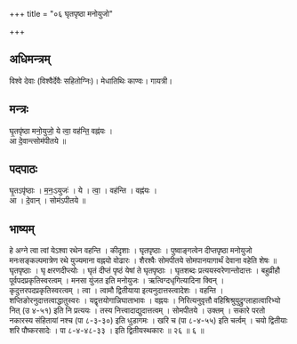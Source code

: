 +++
title = "०६ घृतपृष्ठा मनोयुजो"

+++
## अधिमन्त्रम्
विश्वे देवाः (विश्वैर्देवैः सहितोग्निः)। मेधातिथिः काण्वः। गायत्री।

## मन्त्रः
घृ॒तपृ॑ष्ठा मनो॒युजो॒ ये त्वा॒ वह॑न्ति॒ वह्न॑यः ।  
आ दे॒वान्त्सोम॑पीतये ॥

## पदपाठः
घृ॒तऽपृ॑ष्ठाः । म॒नः॒ऽयुजः॑ । ये । त्वा॒ । वह॑न्ति । वह्न॑यः ।  
आ । दे॒वान् । सोम॑ऽपीतये ॥

## भाष्यम्
हे अग्ने त्वा त्वां येऽश्वा रथेन वहन्ति । कीदृशाः । घृतपृष्ठाः । पुष्वाङ्गत्वेन दीप्तपृष्ठा मनोयुजो मनःसङ्कल्पमात्रेण रथे युज्यमाना वह्नयो वोढारः । शैरश्वैः सोमपीतये सोमपानयागार्थं देवाना वहेति शेषः ॥ घृतपृष्ठाः । घृ क्षरणदीप्त्योः । घृतं दीप्तं पृष्ठं येषां ते घृतपृष्ठाः । घृतशब्दः प्रत्ययस्वरेणान्तोदात्तः । बहुव्रीहौ पूर्वपदप्रकृतिस्वरत्वम् । मनसा युंजत इति मनोयुजः । ऋत्विग्दधृगित्यादिना क्विन् । कृदुत्तरपदप्रकृतिस्वरत्वम् । त्वा । त्वामौ द्वितीयाया इत्यनुदात्तस्त्वादेशः । वहन्ति । शप्तिङोरनुदात्तत्वाद्धातुस्वरः । यद्वृत्तयोगान्निघाताभावः । वह्नयः । निरित्यनुवृत्तौ वहिश्रिश्रुयुद्रुग्लाहात्वारिभ्यो नित् (उ ४-५१) इति नि प्रत्ययः । तस्य नित्त्वादाद्युदात्तत्वम् । सोमपीतये । उक्तम् । सकारे परतो नकारस्य संहितायां नश्च (पा ८-३-३०) इति धुडागमः । खरि च (पा ८-४-५५) इति चर्त्वम् । चयो द्वितीयाः शरि पौष्करसादेः । पा ८-४-४८-३३ । इति द्वितीयस्थकारः ॥ २६ ॥ ६ ॥